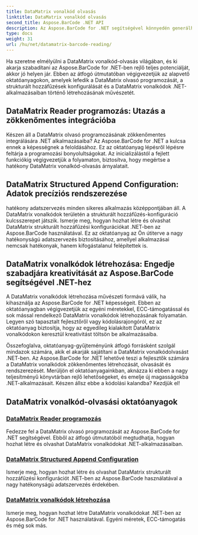 ```yaml
---
title: DataMatrix vonalkód olvasás
linktitle: DataMatrix vonalkód olvasás
second_title: Aspose.BarCode .NET API
description: Az Aspose.BarCode for .NET segítségével könnyedén generálhat és olvashat DataMatrix vonalkódokat. Merüljön el a DataMatrix olvasó programozásában és a strukturált hozzáfűzések konfigurációjában.
type: docs
weight: 31
url: /hu/net/datamatrix-barcode-reading/
---
```


Ha szeretne elmélyülni a DataMatrix vonalkód-olvasás világában, és ki akarja szabadítani az Aspose.BarCode for .NET-ben rejlő teljes potenciálját, akkor jó helyen jár. Ebben az átfogó útmutatóban végigvezetjük az alapvető oktatóanyagokon, amelyek lefedik a DataMatrix olvasó programozását, a strukturált hozzáfűzések konfigurálását és a DataMatrix vonalkódok .NET-alkalmazásaiban történő létrehozásának művészetét.

## DataMatrix Reader programozás: Utazás a zökkenőmentes integrációba

Készen áll a DataMatrix olvasó programozásának zökkenőmentes integrálására .NET alkalmazásaiba? Az Aspose.BarCode for .NET a kulcsa ennek a képességnek a feloldásához. Ez az oktatóanyag lépésről lépésre feltárja a programozási bonyolultságokat. Az inicializálástól a fejlett funkciókig végigvezetjük a folyamaton, biztosítva, hogy megértse a hatékony DataMatrix vonalkód-olvasás árnyalatait.

## DataMatrix Structured Append Configuration: Adatok precíziós rendszerezése

hatékony adatszervezés minden sikeres alkalmazás középpontjában áll. A DataMatrix vonalkódok területén a strukturált hozzáfűzés-konfiguráció kulcsszerepet játszik. Ismerje meg, hogyan hozhat létre és olvashat DataMatrix strukturált hozzáfűzési konfigurációkat .NET-ben az Aspose.BarCode használatával. Ez az oktatóanyag az Ön útiterve a nagy hatékonyságú adatszervezés biztosításához, amellyel alkalmazásai nemcsak hatékonyak, hanem kifogástalanul felépítettek is.

## DataMatrix vonalkódok létrehozása: Engedje szabadjára kreativitását az Aspose.BarCode segítségével .NET-hez

A DataMatrix vonalkódok létrehozása művészeti formává válik, ha kihasználja az Aspose.BarCode for .NET képességeit. Ebben az oktatóanyagban végigvezetjük az egyéni méretekkel, ECC-támogatással és sok mással rendelkező DataMatrix vonalkódok létrehozásának folyamatán. Legyen szó tapasztalt fejlesztőről vagy kódolásrajongóról, ez az oktatóanyag biztosítja, hogy az egyedileg kialakított DataMatrix vonalkódokon keresztül kreativitást töltsön be alkalmazásaiba.

Összefoglalva, oktatóanyag-gyűjteményünk átfogó forrásként szolgál mindazok számára, akik el akarják sajátítani a DataMatrix vonalkódolvasást .NET-ben. Az Aspose.BarCode for .NET lehetővé teszi a fejlesztők számára a DataMatrix vonalkódok zökkenőmentes létrehozását, olvasását és rendszerezését. Merüljön el oktatóanyagainkban, aknázza ki ebben a nagy teljesítményű könyvtárban rejlő lehetőségeket, és emelje új magasságokba .NET-alkalmazásait. Készen állsz ebbe a kódolási kalandba? Kezdjük el!
## DataMatrix vonalkód-olvasási oktatóanyagok
### [DataMatrix Reader programozás](./datamatrix-reader-programming/)
Fedezze fel a DataMatrix olvasó programozását az Aspose.BarCode for .NET segítségével. Ebből az átfogó útmutatóból megtudhatja, hogyan hozhat létre és olvashat DataMatrix vonalkódokat .NET-alkalmazásaiban.
### [DataMatrix Structured Append Configuration](./datamatrix-structured-append-configuration/)
Ismerje meg, hogyan hozhat létre és olvashat DataMatrix strukturált hozzáfűzési konfigurációt .NET-ben az Aspose.BarCode használatával a nagy hatékonyságú adatszervezés érdekében.
### [DataMatrix vonalkódok létrehozása](./datamatrix-versions/)
Ismerje meg, hogyan hozhat létre DataMatrix vonalkódokat .NET-ben az Aspose.BarCode for .NET használatával. Egyéni méretek, ECC-támogatás és még sok más.